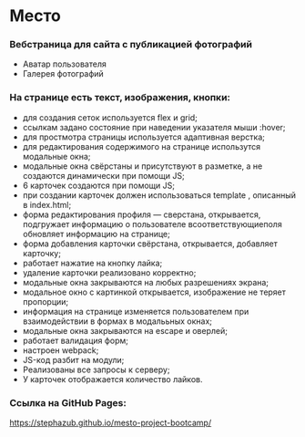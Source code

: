 # Место

### Вебстраница для сайта с публикацией фотографий
* Аватар пользователя
* Галерея фотографий

### На странице есть текст, изображения, кнопки:
* для создания сеток используется flex и grid;
* ссылкам задано состояние при наведении указателя мыши :hover;
* для простмотра страницы используется адаптивная верстка;
* для редактирования содержимого на странице использутся модальные окна;
* модальные окна свёрстаны и присутствуют в разметке, а не создаются динамически при помощи JS;
* 6 карточек создаются при помощи JS;
* при создании карточек должен использоваться template , описанный в index.html;
* форма редактирования профиля — сверстана, открывается, подгружает информацию о пользователе всоответствующиеполя обновляет информацию на странице;
* форма добавления карточки свёрстана, открывается, добавляет карточку;
* работает нажатие на кнопку лайка;
* удаление карточки реализовано корректно;
* модальные окна закрываются на любых разрешениях экрана;
* модальное окно с картинкой открывается, изображение не теряет пропорции;
* информация на странице изменяется пользователем при взаимодействии в формах в модалььных окнах;
* модальные окна закрываются на escape и оверлей;
* работает валидация форм;
* настроен webpack;
* JS-код разбит на модули;
* Реализованы все запросы к серверу;
* У карточек отображается количество лайков.




### Ссылка на GitHub Pages:
https://stephazub.github.io/mesto-project-bootcamp/
